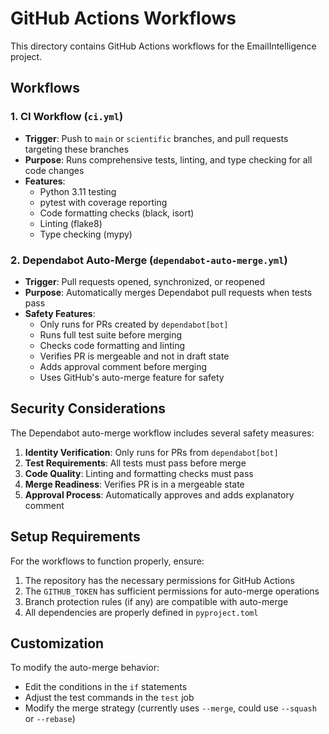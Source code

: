 # GitHub Actions Workflows

This directory contains GitHub Actions workflows for the EmailIntelligence project.

## Workflows

### 1. CI Workflow (`ci.yml`)
- **Trigger**: Push to `main` or `scientific` branches, and pull requests targeting these branches
- **Purpose**: Runs comprehensive tests, linting, and type checking for all code changes
- **Features**:
  - Python 3.11 testing
  - pytest with coverage reporting
  - Code formatting checks (black, isort)
  - Linting (flake8)
  - Type checking (mypy)

### 2. Dependabot Auto-Merge (`dependabot-auto-merge.yml`)
- **Trigger**: Pull requests opened, synchronized, or reopened
- **Purpose**: Automatically merges Dependabot pull requests when tests pass
- **Safety Features**:
  - Only runs for PRs created by `dependabot[bot]`
  - Runs full test suite before merging
  - Checks code formatting and linting
  - Verifies PR is mergeable and not in draft state
  - Adds approval comment before merging
  - Uses GitHub's auto-merge feature for safety

## Security Considerations

The Dependabot auto-merge workflow includes several safety measures:
1. **Identity Verification**: Only runs for PRs from `dependabot[bot]`
2. **Test Requirements**: All tests must pass before merge
3. **Code Quality**: Linting and formatting checks must pass
4. **Merge Readiness**: Verifies PR is in a mergeable state
5. **Approval Process**: Automatically approves and adds explanatory comment

## Setup Requirements

For the workflows to function properly, ensure:
1. The repository has the necessary permissions for GitHub Actions
2. The `GITHUB_TOKEN` has sufficient permissions for auto-merge operations
3. Branch protection rules (if any) are compatible with auto-merge
4. All dependencies are properly defined in `pyproject.toml`

## Customization

To modify the auto-merge behavior:
- Edit the conditions in the `if` statements
- Adjust the test commands in the `test` job
- Modify the merge strategy (currently uses `--merge`, could use `--squash` or `--rebase`)